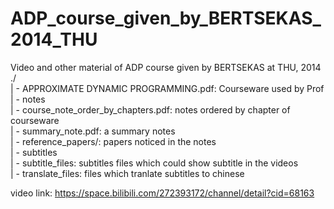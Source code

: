 # ADP_course_given_by_BERTSEKAS_2014_THU
Video and other material of ADP course given by BERTSEKAS at THU, 2014  
./  
 | - APPROXIMATE DYNAMIC PROGRAMMING.pdf: Courseware used by Prof  
 | - notes  
	  | - course_note_order_by_chapters.pdf: notes ordered by chapter of courseware  
	  | - summary_note.pdf: a summary notes  
 | - reference_papers/: papers noticed in the notes  
 | - subtitles  
	  | - subtitle_files: subtitles files which could show subtitle in the videos  
	  | - translate_files: files which tranlate subtitles to chinese  
    
    
video link: https://space.bilibili.com/272393172/channel/detail?cid=68163

